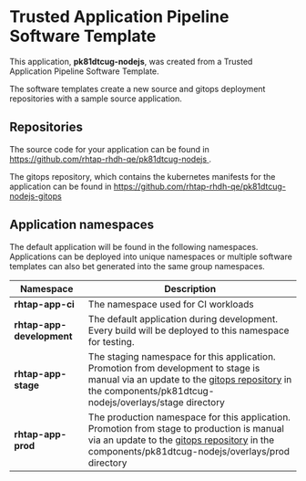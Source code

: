 # Trusted Application Pipeline Software Template

This application, **pk81dtcug-nodejs**, was created from a Trusted Application Pipeline Software Template.

The software templates create a new source and gitops deployment repositories with a sample source application. 

## Repositories

The source code for your application can be found in [https://github.com/rhtap-rhdh-qe/pk81dtcug-nodejs ](https://github.com/rhtap-rhdh-qe/pk81dtcug-nodejs ).
 
The gitops repository, which contains the kubernetes manifests for the application can be found in 
[https://github.com/rhtap-rhdh-qe/pk81dtcug-nodejs-gitops ](https://github.com/rhtap-rhdh-qe/pk81dtcug-nodejs-gitops ) 

## Application namespaces 

The default application will be found in the following namespaces. Applications can be deployed into unique namespaces or multiple software templates can also bet generated into the same group namespaces.  

|  Namespace   |  Description   |  
| -------- | -------- |
| **rhtap-app-ci** | The namespace used for CI workloads |
| **rhtap-app-development** | The default application during development. Every build will be deployed to this namespace for testing. |
| **rhtap-app-stage** | The staging namespace for this application. Promotion from development to stage is manual via an update to the [gitops repository](https://github.com/rhtap-rhdh-qe/pk81dtcug-nodejs-gitops ) in the components/pk81dtcug-nodejs/overlays/stage directory |
| **rhtap-app-prod** | The production namespace for this application. Promotion from stage to production is manual via an update to the [gitops repository](https://github.com/rhtap-rhdh-qe/pk81dtcug-nodejs-gitops ) in the components/pk81dtcug-nodejs/overlays/prod directory |